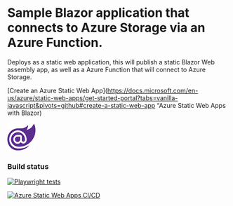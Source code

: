


# Sample Blazor application that connects to Azure Storage via an Azure Function.

Deploys as a static web application, this will publish a static Blazor Web assembly app, as well as a Azure Function that will connect to Azure Storage.

[Create an Azure Static Web App](https://docs.microsoft.com/en-us/azure/static-web-apps/get-started-portal?tabs=vanilla-javascript&pivots=github#create-a-static-web-app “Azure Static Web Apps with Blazor)

![Blazor](https://github.com/sayedimac/jstatic/raw/main/Client/wwwroot/blazor.png "Blazor")

### Build status
[![Playwright tests](https://github.com/sayedimac/jstatic/actions/workflows/playwright.yml/badge.svg)](https://github.com/sayedimac/jstatic/actions/workflows/playwright.yml)

[![Azure Static Web Apps CI/CD](https://github.com/sayedimac/jstatic/actions/workflows/azure-static-web-apps-salmon-cliff-0e7367003.yml/badge.svg)](https://github.com/sayedimac/jstatic/actions/workflows/azure-static-web-apps-salmon-cliff-0e7367003.yml)


